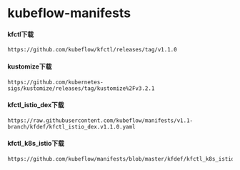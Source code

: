 # kubeflow-manifests

#### kfctl下载
    https://github.com/kubeflow/kfctl/releases/tag/v1.1.0

#### kustomize下载
    https://github.com/kubernetes-sigs/kustomize/releases/tag/kustomize%2Fv3.2.1

#### kfctl_istio_dex下载
    https://raw.githubusercontent.com/kubeflow/manifests/v1.1-branch/kfdef/kfctl_istio_dex.v1.1.0.yaml

#### kfctl_k8s_istio下载
    https://github.com/kubeflow/manifests/blob/master/kfdef/kfctl_k8s_istio.yaml